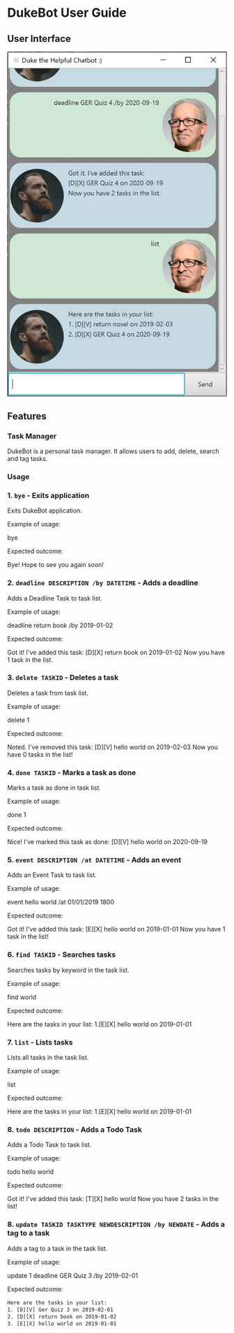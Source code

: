 # DukeBot User Guide 

## User Interface
![UI](Ui.png)

## Features 

### Task Manager
DukeBot is a personal task manager. It allows users to add, delete, search and tag tasks.

### Usage

### 1. `bye` - Exits application

Exits DukeBot application.

Example of usage: 


bye


Expected outcome:


Bye! Hope to see you again soon!


### 2. `deadline DESCRIPTION /by DATETIME` - Adds a deadline

Adds a Deadline Task to task list.

Example of usage: 


deadline return book /by 2019-01-02


Expected outcome:


Got it! I've added this task:
[D][X] return book on 2019-01-02
Now you have 1 task in the list.


### 3. `delete TASKID` - Deletes a task

Deletes a task from task list.

Example of usage: 


delete 1


Expected outcome:


Noted. I've removed this task:
[D][V] hello world on 2019-02-03
Now you have 0 tasks in the list!


### 4. `done TASKID` - Marks a task as done

Marks a task as done in task list.

Example of usage: 


done 1


Expected outcome:


Nice! I've marked this task as done:
[D][V] hello world on 2020-09-19


### 5. `event DESCRIPTION /at DATETIME` - Adds an event

Adds an Event Task to task list.

Example of usage: 


event hello world /at 01/01/2019 1800


Expected outcome:


Got it! I've added this task:
[E][X] hello world on 2019-01-01
Now you have 1 task in the list!


### 6. `find TASKID` - Searches tasks

Searches tasks by keyword in the task list.

Example of usage: 


find world


Expected outcome:


Here are the tasks in your list:
1.[E][X] hello world on 2019-01-01


### 7. `list` - Lists tasks

Lists all tasks in the task list.

Example of usage: 


list


Expected outcome:


Here are the tasks in your list:
1.[E][X] hello world on 2019-01-01


### 8. `todo DESCRIPTION` - Adds a Todo Task

Adds a Todo Task to task list.

Example of usage: 


todo hello world


Expected outcome:


Got it! I've added this task:
[T][X] hello world
Now you have 2 tasks in the list!


### 8. `update TASKID TASKTYPE NEWDESCRIPTION /by NEWDATE` - Adds a tag to a task

Adds a tag to a task in the task list.

Example of usage: 


update 1 deadline GER Quiz 3 /by 2019-02-01


Expected outcome:

```
Here are the tasks in your list:
1. [D][V] Ger Quiz 3 on 2019-02-01
2. [D][X] return book on 2019-01-02
3. [E][X] hello world on 2019-01-01